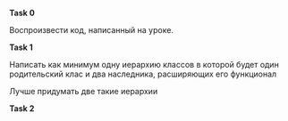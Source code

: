 **Task 0** 

Воспроизвести код, написанный на уроке.

**Task 1**

Написать как минимум одну иерархию классов в которой будет один родительский клас и два наследника, расширяющих его функционал

Лучше придумать две такие иерархии

**Task 2**
















